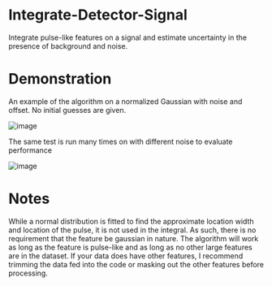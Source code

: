 # Integrate-Detector-Signal
Integrate pulse-like features on a signal and estimate uncertainty in the presence of background and noise.

# Demonstration
An example of the algorithm on a normalized Gaussian with noise and offset. No initial guesses are given.

![image](https://user-images.githubusercontent.com/39776793/216321454-44e7b34c-e0a4-4137-b59c-bc7c86a525ec.png)

The same test is run many times on with different noise to evaluate performance

![image](https://user-images.githubusercontent.com/39776793/216321498-a36a25fb-9903-48d5-ac46-76f6ffc3520c.png)

# Notes
While a normal distribution is fitted to find the approximate location width and location of the pulse, it is not used in the integral. As such, there is no requirement that the feature be gaussian in nature. The algorithm will work as long as the feature is pulse-like and as long as no other large features are in the dataset. If your data does have other features, I recommend trimming the data fed into the code or masking out the other features before processing.
